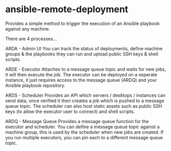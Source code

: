 # ansible-remote-deployment

Provides a simple method to trigger the execution of an Ansible playbook against any machine.

There are 4 processes...

ARDA - Admin UI
You can track the status of deployments, define machine groups & the playbooks they can run and upload public SSH keys & shell scripts.

ARDE - Executor 
Attaches to a message queue topic and waits for new jobs, it will then execute the job. The executor can be deployed on a seperate instance, it just requires access to the message queue (ARDQ) and your Ansible playbook repository.

ARDS - Scheduler
Provides an API which servers / desktops / instances can send data, once verified it then creates a job which is pushed to a message queue topic.
The scheduler can also host static assets such as public SSH keys (to allow the executor user to connect) and shell scripts.

ARDQ - Message Queue
Provides a message queue function for the executor and scheduler. You can define a message queue topic against a machine group, this is used by the scheduler when new jobs are created. If you run multiple executors, you can pin each to a different message queue topic.
